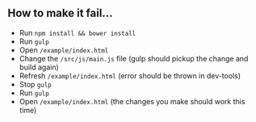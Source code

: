 How to make it fail...
---

- Run `npm install && bower install`
- Run `gulp`
- Open `/example/index.html`
- Change the `/src/js/main.js` file (gulp should pickup the change and build again)
- Refresh `/example/index.html` (error should be thrown in dev-tools)
- Stop `gulp`
- Run `gulp`
- Open `/example/index.html` (the changes you make should work this time)

